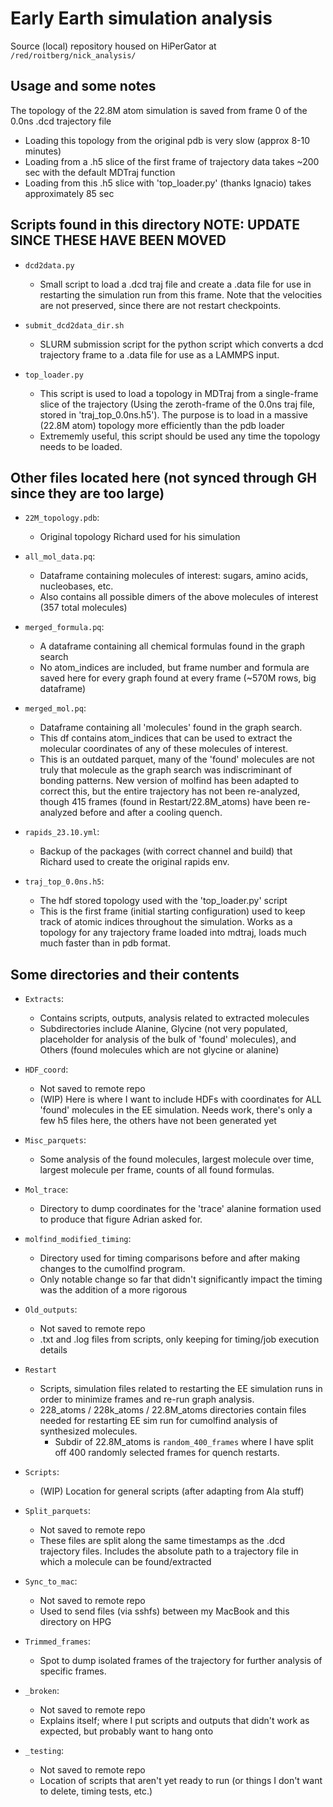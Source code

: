# Early Earth simulation analysis

Source (local) repository housed on HiPerGator at `/red/roitberg/nick_analysis/`

## Usage and some notes

The topology of the 22.8M atom simulation is saved from frame 0 of the 0.0ns .dcd trajectory file

- Loading this topology from the original pdb is very slow (approx 8-10 minutes)
- Loading from a .h5 slice of the first frame of trajectory data takes ~200 sec with the default MDTraj function
- Loading from this .h5 slice with 'top_loader.py' (thanks Ignacio) takes approximately 85 sec

## Scripts found in this directory NOTE: UPDATE SINCE THESE HAVE BEEN MOVED

- `dcd2data.py`
  - Small script to load a .dcd traj file and create a .data file for use in restarting the simulation run from this frame. Note that the velocities are not preserved, since there are not restart checkpoints.

- `submit_dcd2data_dir.sh`
  - SLURM submission script for the python script which converts a dcd trajectory frame to a .data file for use as a LAMMPS input.

- `top_loader.py`
  - This script is used to load a topology in MDTraj from a single-frame slice of the trajectory (Using the zeroth-frame of the 0.0ns traj file, stored in 'traj_top_0.0ns.h5'). The purpose is to load in a massive (22.8M atom) topology more efficiently than the pdb loader
  - Extrememly useful, this script should be used any time the topology needs to be loaded. 

## Other files located here (not synced through GH since they are too large)

- `22M_topology.pdb`:
  - Original topology Richard used for his simulation

- `all_mol_data.pq`:
  - Dataframe containing molecules of interest: sugars, amino acids, nucleobases, etc.
  - Also contains all possible dimers of the above molecules of interest (357 total molecules)

- `merged_formula.pq`:
  - A dataframe containing all chemical formulas found in the graph search
  - No atom_indices are included, but frame number and formula are saved here for every graph found at every frame (~570M rows, big dataframe)

- `merged_mol.pq`:
  - Dataframe containing all 'molecules' found in the graph search.
  - This df contains atom_indices that can be used to extract the molecular coordinates of any of these molecules of interest.
  - This is an outdated parquet, many of the 'found' molecules are not truly that molecule as the graph search was indiscriminant of bonding patterns. New version of molfind has been adapted to correct this, but the entire trajectory has not been re-analyzed, though 415 frames (found in Restart/22.8M_atoms) have been re-analyzed before and after a cooling quench.

- `rapids_23.10.yml`:
  - Backup of the packages (with correct channel and build) that Richard used to create the original rapids env.

- `traj_top_0.0ns.h5`:
  - The hdf stored topology used with the 'top_loader.py' script
  - This is the first frame (initial starting configuration) used to keep track of atomic indices throughout the simulation. Works as a topology for any trajectory frame loaded into mdtraj, loads much much faster than in pdb format.

## Some directories and their contents

- `Extracts`:
  - Contains scripts, outputs, analysis related to extracted molecules
  - Subdirectories include Alanine, Glycine (not very populated, placeholder for analysis of the bulk of 'found' molecules), and Others (found molecules which are not glycine or alanine)

- `HDF_coord`:
  - Not saved to remote repo
  - (WIP) Here is where I want to include HDFs with coordinates for ALL 'found' molecules in the EE simulation. Needs work, there's only a few h5 files here, the others have not been generated yet

- `Misc_parquets`:
  - Some analysis of the found molecules, largest molecule over time, largest molecule per frame, counts of all found formulas.

- `Mol_trace`:
  - Directory to dump coordinates for the 'trace' alanine formation used to produce that figure Adrian asked for.

- `molfind_modified_timing`:
  - Directory used for timing comparisons before and after making changes to the cumolfind program.
  - Only notable change so far that didn't significantly impact the timing was the addition of a more rigorous 

- `Old_outputs`:
  - Not saved to remote repo
  - .txt and .log files from scripts, only keeping for timing/job execution details

- `Restart`
  - Scripts, simulation files related to restarting the EE simulation runs in order to minimize frames and re-run graph analysis.
  - 228_atoms / 228k_atoms / 22.8M_atoms directories contain files needed for restarting EE sim run for cumolfind analysis of synthesized molecules.
    - Subdir of 22.8M_atoms is `random_400_frames` where I have split off 400 randomly selected frames for quench restarts. 

- `Scripts`:
  - (WIP) Location for general scripts (after adapting from Ala stuff)

- `Split_parquets`:
  - Not saved to remote repo
  - These files are split along the same timestamps as the .dcd trajectory files. Includes the absolute path to a trajectory file in which a molecule can be found/extracted

- `Sync_to_mac`:
  - Not saved to remote repo
  - Used to send files (via sshfs) between my MacBook and this directory on HPG

- `Trimmed_frames`:
  - Spot to dump isolated frames of the trajectory for further analysis of specific frames.

- `_broken`:
  - Not saved to remote repo
  - Explains itself; where I put scripts and outputs that didn't work as expected, but probably want to hang onto

- `_testing`:
  - Not saved to remote repo
  - Location of scripts that aren't yet ready to run (or things I don't want to delete, timing tests, etc.)
